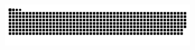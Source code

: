 <picture>
  <source media="(prefers-color-scheme: dark)" srcset="https://raw.githubusercontent.com/tcmiku/tcmiku/output/github-contribution-grid-snake-dark.svg">
  <source media="(prefers-color-scheme: light)" srcset="https://raw.githubusercontent.com/tcmiku/tcmiku/output/github-contribution-grid-snake.svg">
  <img alt="github contribution grid snake animation" src="https://raw.githubusercontent.com/letheriver2007/letheriver2007/output/github-contribution-grid-snake.svg">
</picture>
